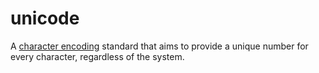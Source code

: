 # unicode

A [character encoding](/data_md/computer_science/definitions/data_structure/collection/string/character_encoding.md) standard that aims to provide a unique number for every character, regardless of the system.
